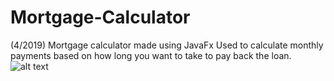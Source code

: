 # Mortgage-Calculator
(4/2019) Mortgage calculator made using JavaFx
Used to calculate monthly payments based on how long you want to take to pay back the loan. <br/>
![alt text](https://i.gyazo.com/1aa94c9c5a2e685f42699efe238d50f1.png)
